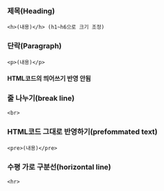 ### 제목(Heading)
```<h>(내용)</h> (h1~h6으로 크기 조정)```
### 단락(Paragraph)
```<p>(내용)</p>```
#### HTML코드의 띄어쓰기 반영 안됨
### 줄 나누기(break line) 
```<br>```
### HTML코드 그대로 반영하기(prefommated text)
```<pre>(내용)</pre>```
### 수평 가로 구분선(horizontal line) 
```<hr>```
